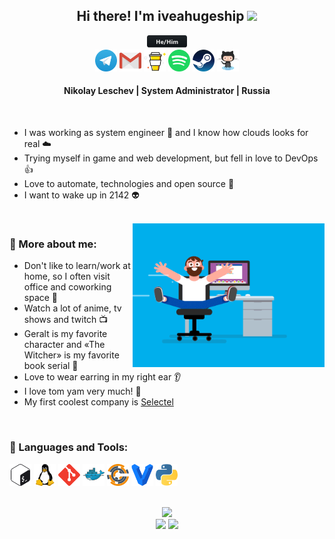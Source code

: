 <div align="center">
  <h2>Hi there! I'm iveahugeship <img src="https://media.giphy.com/media/hvRJCLFzcasrR4ia7z/giphy.gif" width="30px"></h2>
  <img src="./assets/svg/hehim.svg" height=20 />
</div>

<div align="center">
<a href="https://t.me/iveahugeship"><img src="./assets/svg/telegram.svg" height=35 /></a>
    <a href="mailto:iveahugeship@gmail.com"><img src="./assets/svg/gmail.svg" height=35 /></a>
    <a href="https://www.buymeacoffee.com/iveahugeship"><img src="./assets/svg/buymeacoffee.svg" height=35 /></a>
    <a href="https://open.spotify.com/user/z6l6jifwogux6as8qefgk19hf"><img src="./assets/svg/spotify.svg" height=35 /></a>
    <a href="https://steamcommunity.com/id/iveahugeship"><img src="./assets/svg/steam.svg" height=35 /></a>
    <a href="https://github.com/iveahugeship"><img src="./assets/svg/github.svg" height=35 /></a>
	<!-- <a href="#"><img src="#" height=35 /></a> -->
</div>

<div align=center>
	<h4>Nikolay Leschev | System Administrator | Russia</h4>
</div>

<br>

- I was working as system engineer :rocket: and I know how clouds looks for real :cloud:
- Trying myself in game and web development, but fell in love to DevOps :thumbsup:
- Love to automate, technologies and open source :robot:
- I want to wake up in 2142 :alien:

<br>

<img align=right src="./assets/gif/coder.gif" height=230 />

### 🧐 More about me:

- Don't like to learn/work at home, so I often visit office and coworking space :office:
- Watch a lot of anime, tv shows and twitch :tv:
- Geralt is my favorite character and «The Witcher» is my favorite book serial :wolf:
- Love to wear earring in my right ear :ear:
- I love tom yam very much! :shallow_pan_of_food:
- My first coolest company is [Selectel](https://selectel.ru/)

<br>

### 🔨 Languages and Tools:

<a href="#"><img src="./assets/svg/bash.svg" height=35 /></a>  <a href="#"><img src="./assets/svg/linux.svg" height=35 /></a>   <a href="#"><img src="./assets/svg/git.svg" height=35 /></a>   <a href="#"><img src="./assets/svg/docker.svg" height=35 /></a>   <a href="#"><img src="./assets/svg/chef.svg" height=35 /></a>   <a href="#"><img src="./assets/svg/vagrant.svg" height=35 /></a>  <a href="#"><img src="./assets/svg/python.svg" height=35 /></a>

<br>

<div align=center>
	<a href="https://spotify-github-profile.vercel.app/api/view.svg?uid=z6l6jifwogux6as8qefgk19hf&redirect=true"><img src="https://spotify-github-profile.vercel.app/api/view.svg?uid=z6l6jifwogux6as8qefgk19hf&cover_image=true&theme=natemoo-re" height=120 /></a>
</div>
<div align=center>
	<a href=""><img src="https://visitor-badge.glitch.me/badge?page_id=iveahugeship.iveahugeship" height=23 /></a>
	<a href="https://www.buymeacoffee.com/iveahugeship"><img src="https://img.shields.io/badge/coffee-donate-yellow" height=23 /></a>
</div>
